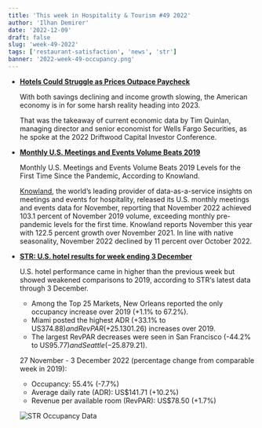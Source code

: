 ```yaml
---
title: 'This week in Hospitality & Tourism #49 2022'
author: 'Ilhan Demirer'
date: '2022-12-09'
draft: false
slug: 'week-49-2022'
tags: ['restaurant-satisfaction', 'news', 'str']
banner: '2022-week-49-occupancy.png'
---
```


- **[Hotels Could Struggle as Prices Outpace Paycheck](https://www.costar.com/article/1573688394/hotels-could-struggle-as-prices-outpace-paychecks)**

  With both savings declining and income growth slowing, the American economy is in for some harsh reality heading into 2023.

  That was the takeaway of current economic data by Tim Quinlan, managing director and senior economist for Wells Fargo Securities, as he spoke at the 2022 Driftwood Capital Investor Conference.

- **[Monthly U.S. Meetings and Events Volume Beats 2019](https://www.hospitalitynet.org/news/4113918.html)**

  Monthly U.S. Meetings and Events Volume Beats 2019 Levels for the First Time Since the Pandemic, According to Knowland.

  [Knowland](https://www.knowland.com/), the world’s leading provider of data-as-a-service insights on meetings and events for hospitality, released its U.S. monthly meetings and events data for November, reporting that November 2022 achieved 103.1 percent of November 2019 volume, exceeding monthly pre-pandemic levels for the first time. Knowland reports November this year with 122.5 percent growth over November 2021. In line with native seasonality, November 2022 declined by 11 percent over October 2022.

- **[STR: U.S. hotel results for week ending 3 December](https://str.com/press-release/str-us-hotel-results-week-ending-3-december)**

  U.S. hotel performance came in higher than the previous week but showed weakened comparisons to 2019, according to STR‘s latest data through 3 December.

  - Among the Top 25 Markets, New Orleans reported the only occupancy increase over 2019 (+1.1% to 67.2%).
  - Miami posted the highest ADR (+33.1% to US$374.88) and RevPAR (+25.1% to US$301.26) increases over 2019.
  - The largest RevPAR decreases were seen in San Francisco (-44.2% to US$95.77) and Seattle (-25.8% to US$79.21).

  27 November - 3 December 2022 (percentage change from comparable week in 2019):

  - Occupancy: 55.4% (-7.7%)
  - Average daily rate (ADR): US$141.71 (+10.2%)
  - Revenue per available room (RevPAR): US$78.50 (+1.7%)

  ![STR Occupancy Data](/images/blogimages/2022-week-49-occupancy.png)
